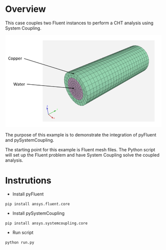 # Overview

This case couples two Fluent instances to perform
a CHT analysis using System Coupling.

![Setup](setup.png)

The purpose of this example is to demonstrate the integration
of pyFluent and pySystemCoupling.

The starting point for this example is Fluent mesh files.
The Python script will set up the Fluent problem and have
System Coupling solve the coupled analysis.

# Instrutions

- Install pyFluent

`pip install ansys.fluent.core`

- Install pySystemCoupling

`pip install ansys.systemcoupling.core`

- Run script

`python run.py`
